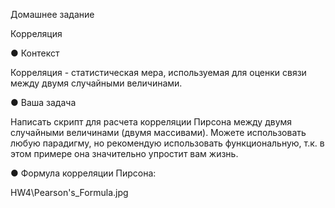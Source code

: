 Домашнее задание

Корреляция

● Контекст

Корреляция - статистическая мера, используемая для оценки связи между двумя случайными величинами.

● Ваша задача

Написать скрипт для расчета корреляции Пирсона между двумя случайными величинами (двумя массивами). Можете использовать любую парадигму, но рекомендую использовать функциональную, т.к. в этом примере она значительно упростит вам жизнь.

● Формула корреляции Пирсона:

HW4\Pearson's_Formula.jpg